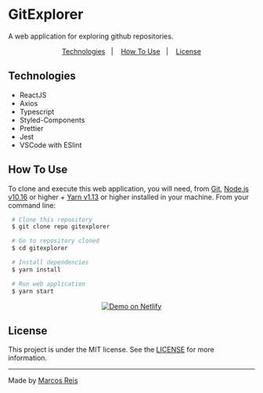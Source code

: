 
# GitExplorer
A web application for exploring github repositories.

<p align="center">
  <a href="#technologies">Technologies</a>&nbsp;&nbsp;&nbsp;|&nbsp;&nbsp;&nbsp;
  <a href="#how-to-use">How To Use</a>&nbsp;&nbsp;&nbsp;|&nbsp;&nbsp;&nbsp;
  <a href="#license">License</a>
</p>

## Technologies
- ReactJS
- Axios
- Typescript
- Styled-Components
- Prettier
- Jest
- VSCode with ESlint

## How To Use
To clone and execute this web application,
you will need, from [Git](https://git-scm.com),
[Node.js v10.16](https://nodejs.org/) or higher + [Yarn v1.13](https://yarnpkg.com/)
or higher installed in your machine. From your command line:

``` bash
 # Clone this repository
 $ git clone repo gitexplorer

 # Go to repository cloned
 $ cd gitexplorer

 # Install dependencies
 $ yarn install

 # Run web application
 $ yarn start
 ```

<p align="center">
  <a href="https://web-gitexplorer.netlify.app/" rel="nofollow">
    <img alt="Demo on Netlify" src="https://camo.githubusercontent.com/20356df4506fe29260fc8d34b92fcd6e71f422d4/68747470733a2f2f7265732e636c6f7564696e6172792e636f6d2f6c756b656d6f72616c65732f696d6167652f75706c6f61642f76313536333034333439352f726561646d655f6c6f676f732f64656d6f5f6f6e5f6e65746c6966795f626275766a7a2e706e67" data-canonical-src="https://res.cloudinary.com/lukemorales/image/upload/v1563043495/readme_logos/demo_on_netlify_bbuvjz.png" style="max-width:100%;">
  </a>
</p>


## License
This project is under the MIT license.
See the [LICENSE](https://github.com/marcos-reis/gitexplorer/blob/master/LICENSE) for more information.

---

Made by [Marcos Reis]( https://www.linkedin.com/in/marcos-reis-santos/)